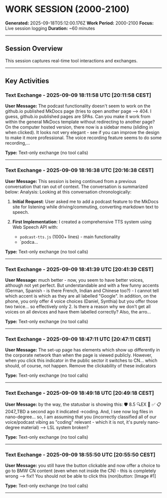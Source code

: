 # WORK SESSION (2000-2100)

**Generated:** 2025-09-18T05:12:00.176Z
**Work Period:** 2000-2100
**Focus:** Live session logging
**Duration:** ~60 minutes

---

## Session Overview

This session captures real-time tool interactions and exchanges.

---

## Key Activities

### Text Exchange - 2025-09-09 18:11:58 UTC [20:11:58 CEST]

**User Message:** The podcast functionality doesn't seem to work on the github.io published MkDocs page (tries to open another page --> 404. I guess, github.io published pages are SPAs. Can you make it work from within the general MkDocs template without redirecting to another page? On the computer hosted version, there now is a sidebar menu (sliding in when clicked). It looks not very elegant - see if you can improve the design to make it more professional. The voice recording feature seems to do some recording,...

**Type:** Text-only exchange (no tool calls)

---

### Text Exchange - 2025-09-09 18:16:38 UTC [20:16:38 CEST]

**User Message:** This session is being continued from a previous conversation that ran out of context. The conversation is summarized below:
Analysis:
Looking at this conversation chronologically:

1. **Initial Request**: User asked me to add a podcast feature to the MkDocs site for listening while driving/commuting, converting markdown text to speech.

2. **First Implementation**: I created a comprehensive TTS system using Web Speech API with:
   - `podcast-tts.js` (1000+ lines) - main functionality
   - `podca...

**Type:** Text-only exchange (no tool calls)

---

### Text Exchange - 2025-09-09 18:41:39 UTC [20:41:39 CEST]

**User Message:** much better - now, you seem to have better voices, although not yet perfect. But understandable and with a few funny accents (German, Spanish - is there French, Indian and Chinese too?) - I cannot tell which accent is which as they are all labelled "Google". In addition, on the phone, you only offer 4 voice choices (Daniel, Synthia) but you offer those two twice... so effectively only 2. Is there a reason why we don't get all voices on all devices and have them labelled correctly? Also, the arro...

**Type:** Text-only exchange (no tool calls)

---

### Text Exchange - 2025-09-09 18:47:11 UTC [20:47:11 CEST]

**User Message:** The set-up page has elements which show up differently in the corporate network than when the page is viewed publicly. However, when you click this indicator in the public sector it switches to CN... which should, of course, not happen. Remove the clickability of these indicators

**Type:** Text-only exchange (no tool calls)

---

### Text Exchange - 2025-09-09 18:49:18 UTC [20:49:18 CEST]

**User Message:** by the way, the statusbar is showing this: 🛡️ 8.5 🔍EX 🧠 ✅ 📋2047_TBD        a second ago it indicated ->coding. And, I see now log files in nano-degree... so, I am assuming that you (incorrectly classified all of our voice/podcast vibing as "coding" relevant - which it is not, it's purely nano-degree material) --> LSL system broken?

**Type:** Text-only exchange (no tool calls)

---

### Text Exchange - 2025-09-09 18:55:50 UTC [20:55:50 CEST]

**User Message:** you still have the button clickable and now offer a choice to go to BMW CN content (even when not inside the CN) - this is completely wrong --> fix!! You should not be able to click this (non)button: [Image #1]

**Type:** Text-only exchange (no tool calls)

---

